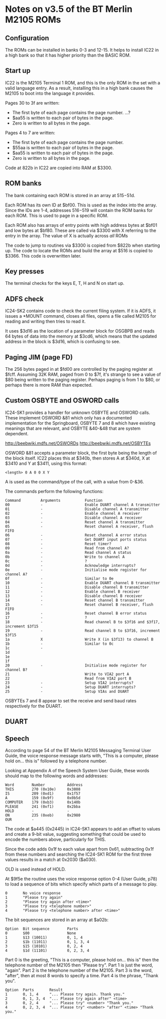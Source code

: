# Notes on v3.5 of the BT Merlin M2105 ROMs

## Configuration

The ROMs can be installed in banks 0-3 and 12-15. It helps to install IC22 in a
high bank so that it has higher priority than the BASIC ROM.

## Start up

IC22 is the M2105 Terminal 1 ROM, and this is the only ROM in the set with a
valid language entry. As a result, installing this in a high bank causes the
M2105 to boot into the language it provides.

Pages 30 to 3f are written:

 * The first byte of each page contains the page number.
...?
 * $aa55 is written to each pair of bytes in the page.
 * Zero is written to all bytes in the page.

Pages 4 to 7 are written:

 * The first byte of each page contains the page number.
 * $55aa is written to each pair of bytes in the page.
 * $aa55 is written to each pair of bytes in the page.
 * Zero is written to all bytes in the page.

Code at 822b in IC22 are copied into RAM at $3300.

## ROM banks

The bank containing each ROM is stored in an array at $515-$51d.

Each ROM has its own ID at $bf00. This is used as the index into the array.
Since the IDs are 1-4, addresses $516-$519 will contain the ROM banks for each
ROM. This is used to page in a specific ROM.

Each ROM also has arrays of entry points with high address bytes at $bf01 and
low bytes at $bf80. These are called via $3300 with X referring to the entry
in the array. The value of X is actually across *all* ROMs

The code to jump to routines via $3300 is copied from $822b when starting up.
The code to locate the ROMs and build the array at $516 is copied to $3366.
This code is overwritten later.

## Key presses

The terminal checks for the keys E, T, H and N on start up.

## ADFS check

IC24-SK2 contains code to check the current filing system. If it is ADFS, it
issues a *MOUNT command, closes all files, opens a file called M2105 for
reading and writing then tries to read it.

It uses $3d16 as the location of a parameter block for OSGBPB and reads 64
bytes of data into the memory at $3cd6, which means that the updated address in 
the block is $3d16, which is confusing to see.

## Paging JIM (page FD)

The 256 bytes paged in at $fd00 are controlled by the paging register at $fcff.
Assuming 32K RAM, paged from 0 to $7f, it's strange to see a value of $80 being
written to the paging register. Perhaps paging is from 1 to $80, or perhaps
there is more RAM than expected.

## Custom OSBYTE and OSWORD calls

IC24-SK1 provides a handler for unknown OSBYTE and OSWORD calls. These
implement OSWORD &81 which only has a documented implementation for the
Springboard, OSBYTE 7 and 8 which have existing meanings that are relevant,
and OSBYTE &40-&48 that are system dependent.

http://beebwiki.mdfs.net/OSWORDs
http://beebwiki.mdfs.net/OSBYTEs

OSWORD &81 accepts a parameter block, the first byte being the length of the
block itself. IC22 places this at $340b, then stores A at $340d, X at $3410 and
Y at $3411, using this format:

    <length> 0 A 0 0 X Y

A is used as the command/type of the call, with a value from 0-&36.

The commands perform the following functions:

    Command         Arguments           Function
    00              -                   Enable DUART channel A transmitter
    01              -                   Disable channel A transmitter
    02              -                   Enable channel A receiver
    03              -                   Disable channel A receiver
    04              -                   Reset channel A transmitter
    05              -                   Reset channel A receiver, flush FIFO
    06              -                   Reset channel A error status
    07              -                   Get DUART input ports status
    08              -                   Reset timer?
    09              -                   Read from channel A?
    0a              -                   Read channel A status
    0b              -                   Write to channel A
    0c              -                   ?
    0d              -                   Acknowledge interrupts?
    0e              -                   Initialise mode register for channel A?
    0f              -                   Similar to 0e
    10              -                   Enable DUART channel B transmitter
    11              -                   Disable channel B transmitter
    12              -                   Enable channel B receiver
    13              -                   Disable channel B receiver
    14              -                   Reset channel B transmitter
    15              -                   Reset channel B receiver, flush FIFO
    16              -                   Reset channel B error status
    17              -                   ?
    18              -                   Read channel B to $3f16 and $3f17, increment $3f15
    19              -                   Read channel B to $3f16, increment $3f15
    1a              X                   Write X (in $3f13) to channel B
    1b              -                   Similar to 0c
    1c              -                   
    1d
    1e
    1f
    20              -                   Initialise mode register for channel B?
    21                                  Write to VIA2 port A
    22                                  Read from VIA2 port B
    23              -                   Setup VIA2 interrupts?
    24              -                   Setup DUART interrupts?
    25              -                   Setup VIAs and DUART

OSBYTEs 7 and 8 appear to set the receive and send baud rates respectively for
the DUART.

## DUART



## Speech

According to page 54 of the BT Merlin M2105 Messaging Terminal User Guide, the
voice response message starts with, "This is a computer, please hold on... this
is" followed by a telephone number.

Looking at Appendix A of the Speech System User Guide, these words should map
to the following words and addresses:

    Word        Number          Address
    THIS        270 (0x10e)     0x3808
    IS          209 (0xd1)      0x1f57
    A           159 (0x9f)      0x0b5d
    COMPUTER    179 (0xb3)      0x140b
    PLEASE      241 (0xf1)      0x2bba
    HOLD        -               -
    ON          235 (0xeb)      0x2980
    OUR         -               -

The code at $a445 (0x2445) in IC24-SK1 appears to add an offset to values and
create a 9-bit value, suggesting something that could be used to encode the
numbers above, particularly for THIS.

Since the code adds 0x1f to each value apart from 0x61, subtracting 0x1f from
these numbers and searching the IC24-SK1 ROM for the first three values results
in a match at 0x2030 ($a030).

OLD is used instead of HOLD.

At $9f5e the routine uses the voice response option 0-4 (User Guide, p78) to
load a sequence of bits which specify which parts of a message to play.

    0       No voice response
    1       "Please try again"
    2       "Please try again after <time>"
    3       "Please try <telephone number>"
    4       "Please try <telephone number> after <time>"

The bit sequences are stored in an array at $a02b:

    Option  Bit sequence        Parts
    0       $00                 None
    1       $13 (10011)         0, 1, 4
    2       $1b (11011)         0, 1, 3, 4
    3       $15 (10101)         0, 2, 4
    4       $1d (11101)         0, 2, 3, 4

Part 0 is the greeting, "This is a computer, please hold on... this is" then
the telephone number of the M2105 then "Please try".
Part 1 is just the word, "again".
Part 2 is the telephone number of the M2105.
Part 3 is the word, "after", then at most 8 words to specify a time.
Part 4 is the phrase, "Thank you".

    Option  Parts       Result
    1       0, 1, 4     "... Please try again. Thank you."
    2       0, 1, 3, 4  "... Please try again after" <time>
    3       0, 2, 4     "... Please try" <number> "Thank you."
    4       0, 2, 3, 4  "... Please try" <number> "after" <time> "Thank you."
